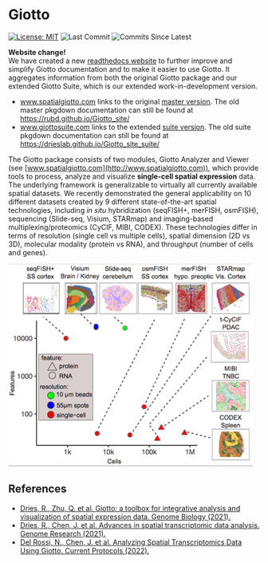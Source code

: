 
<!-- README.md is generated from README.Rmd. Please edit that file -->
<!-- This line is from RStudio -->

# Giotto

<!-- badges: start -->

[![License:
MIT](https://img.shields.io/badge/License-MIT-yellow.svg)](https://opensource.org/licenses/MIT)
![Last
Commit](https://img.shields.io/github/last-commit/RubD/Giotto/master)
![Commits Since
Latest](https://img.shields.io/github/commits-since/RubD/Giotto/latest/master)
<!-- badges: end -->

**Website change!**  
We have created a new [readthedocs
website](https://giottosuite.readthedocs.io/en/latest/#) to further
improve and simplify Giotto documentation and to make it easier to use
Giotto. It aggregates information from both the original Giotto package
and our extended Giotto Suite, which is our extended work-in-development
version.  
- www.spatialgiotto.com links to the original [master
version](https://giottosuite.readthedocs.io/en/stable/). The old master
pkgdown documentation can still be found at
<https://rubd.github.io/Giotto_site/>  
- www.giottosuite.com links to the extended [suite
version](https://giottosuite.readthedocs.io/en/latest/). The old suite
pkgdown documentation can still be found at
<https://drieslab.github.io/Giotto_site_suite/>

The Giotto package consists of two modules, Giotto Analyzer and Viewer
(see [www.spatialgiotto.com](http://www.spatialgiotto.com)), which
provide tools to process, analyze and visualize **single-cell spatial
expression** data. The underlying framework is generalizable to
virtually all currently available spatial datasets. We recently
demonstrated the general applicability on 10 different datasets created
by 9 different state-of-the-art spatial technologies, including *in
situ* hybridization (seqFISH+, merFISH, osmFISH), sequencing (Slide-seq,
Visium, STARmap) and imaging-based multiplexing/proteomics (CyCIF, MIBI,
CODEX). These technologies differ in terms of resolution (single cell vs
multiple cells), spatial dimension (2D vs 3D), molecular modality
(protein vs RNA), and throughput (number of cells and genes).

<img src="inst/images/general_figs/overview_datasets.png" />

## References

-   [Dries, R., Zhu, Q. et al. Giotto: a toolbox for integrative
    analysis and visualization of spatial expression data. Genome
    Biology
    (2021).](https://genomebiology.biomedcentral.com/articles/10.1186/s13059-021-02286-2)
-   [Dries, R., Chen, J. et al. Advances in spatial transcriptomic data
    analysis. Genome Research
    (2021).](https://genome.cshlp.org/content/31/10/1706.long)
-   [Del Rossi, N., Chen, J. et al. Analyzing Spatial Transcriptomics
    Data Using Giotto. Current Protocols
    (2022).](https://currentprotocols.onlinelibrary.wiley.com/doi/abs/10.1002/cpz1.405)
